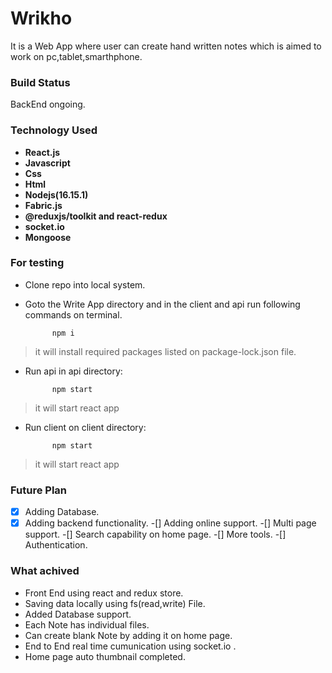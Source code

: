 # Wrikho

It is a Web App where user can create hand written notes which is aimed to work on pc,tablet,smarthphone.

### Build Status

BackEnd ongoing.

### Technology Used

* **React.js**  
* **Javascript**  
* **Css**  
* **Html**  
* **Nodejs(16.15.1)**
* **Fabric.js**
* **@reduxjs/toolkit and react-redux**
* **socket.io**
* **Mongoose**

### For testing

* Clone repo into local system.  
* Goto the Write App directory and in the client and api run  following commands on terminal.  

            npm i           
> it will install required packages listed on package-lock.json file.  

* Run api in api directory:

            npm start       
> it will start react app

* Run client on client directory:

            npm start       
> it will start react app

### Future Plan

-[x] Adding Database.
-[x] Adding backend functionality.
-[] Adding online support.
-[] Multi page support.
-[] Search capability on home page.
-[] More tools.
-[] Authentication.

### What achived

* Front End using react and redux store.
* Saving data locally using fs(read,write) File.
* Added Database support.
* Each Note has individual files.
* Can create blank Note by adding it on home page.
* End to End real time cumunication using socket.io .
* Home page auto thumbnail completed.
